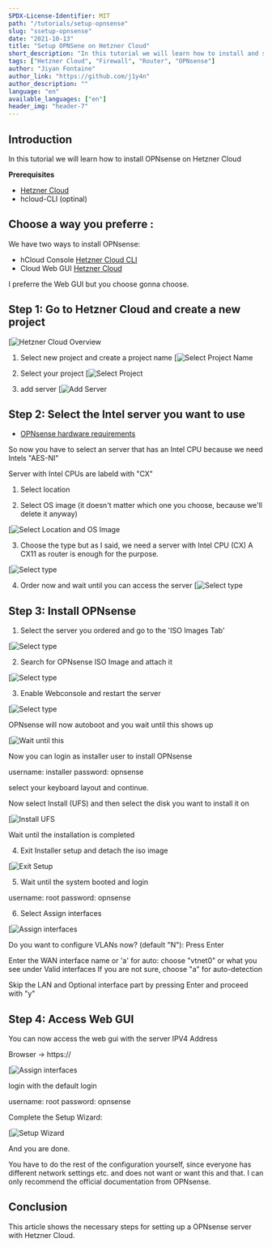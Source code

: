 ```yaml
---
SPDX-License-Identifier: MIT
path: "/tutorials/setup-opnsense"
slug: "ssetup-opnsense"
date: "2021-10-13"
title: "Setup OPNSene on Hetzner Cloud"
short_description: "In this tutorial we will learn how to install and setup OPNsense on Hetzner Cloud"
tags: ["Hetzner Cloud", "Firewall", "Router", "OPNsense"]
author: "Jiyan Fontaine"
author_link: "https://github.com/j1y4n"
author_description: ""
language: "en"
available_languages: ["en"]
header_img: "header-7"
---
```


## Introduction

In this tutorial we will learn how to install OPNsense on Hetzner Cloud

**Prerequisites**

- [Hetzner Cloud](https://console.hetzner.cloud/)
- hcloud-CLI (optinal)

## Choose a way you preferre :

We have two ways to install OPNsense:

- hCloud Console [Hetzner Cloud CLI](https://github.com/hetznercloud/cli)
- Cloud Web GUI [Hetzner Cloud](https://console.hetzner.cloud/)

I preferre the Web GUI but you choose gonna choose.

## Step 1: Go to Hetzner Cloud and create a new project

[![Hetzner Cloud Overview](tutorials\setup-opnsense\img\h-cloud.png)

1. Select new project and create a project name
   [![Select Project Name](tutorials\setup-opnsense\img\projectname.png)

2. Select your project
   [![Select Project](tutorials\setup-opnsense\img\project.png)

3. add server
   [![Add Server](tutorials\setup-opnsense\img\add_server.png)

## Step 2: Select the Intel server you want to use

- [OPNsense hardware requirements](https://docs.opnsense.org/manual/hardware.html)

So now you have to select an server that has an Intel CPU because we need Intels "AES-NI"

Server with Intel CPUs are labeld with "CX"

1.  Select location

2.  Select OS image (it doesn't matter which one you choose, because we'll delete it anyway)

[![Select Location and OS Image](tutorials\setup-opnsense\img\location-os-image.png)

3.  Choose the type but as I said, we need a server with Intel CPU (CX)
    A CX11 as router is enough for the purpose.

[![Select type](tutorials\setup-opnsense\img\system.png)

4.  Order now and wait until you can access the server
    [![Select type](tutorials\setup-opnsense\img\system-setup-progress.png)

## Step 3: Install OPNsense

1. Select the server you ordered and go to the 'ISO Images Tab'

[![Select type](tutorials\setup-opnsense\img\iso-images.png)

2. Search for OPNsense ISO Image and attach it

[![Select type](tutorials\setup-opnsense\img\search-iso.png)

3. Enable Webconsole and restart the server

[![Select type](tutorials\setup-opnsense\img\enable-webconsole.png)

OPNsense will now autoboot and you wait until this shows up

[![Wait until this](tutorials\setup-opnsense\img\wait-until-this.png)

Now you can login as installer user to install OPNsense

username: installer
password: opnsense

select your keyboard layout and continue.

Now select Install (UFS) and then select the disk you want to install it on

[![Install UFS](tutorials\setup-opnsense\img\install-disk.png)

Wait until the installation is completed

4. Exit Installer setup and detach the iso image

[![Exit Setup](tutorials\setup-opnsense\img\exit-installer.png)

5. Wait until the system booted and login

username: root
password: opnsense

6. Select Assign interfaces

[![Assign interfaces](tutorials\setup-opnsense\img\assign-inet.png)

Do you want to configure VLANs now? (default "N"): Press Enter

Enter the WAN interface name or 'a' for auto: choose "vtnet0" or what you see under Valid interfaces
If you are not sure, choose "a" for auto-detection

Skip the LAN and Optional interface part by pressing Enter and proceed with "y"

## Step 4: Access Web GUI

You can now access the web gui with the server IPV4 Address

Browser -> https://<your-server-ipv4>

[![Assign interfaces](tutorials\setup-opnsense\img\web-gui.png)

login with the default login

username: root
password: opnsense

Complete the Setup Wizard:

[![Setup Wizard](tutorials\setup-opnsense\img\web-setup-wizard.png)

And you are done.

You have to do the rest of the configuration yourself, since everyone has different network settings etc.
and does not want or want this and that. I can only recommend the official documentation from OPNsense.

## Conclusion

This article shows the necessary steps for setting up a OPNsense server with Hetzner Cloud.
